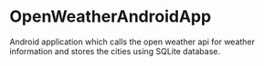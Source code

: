 # OpenWeatherAndroidApp
Android application which calls the open weather api for weather information and stores the cities using SQLite database.
